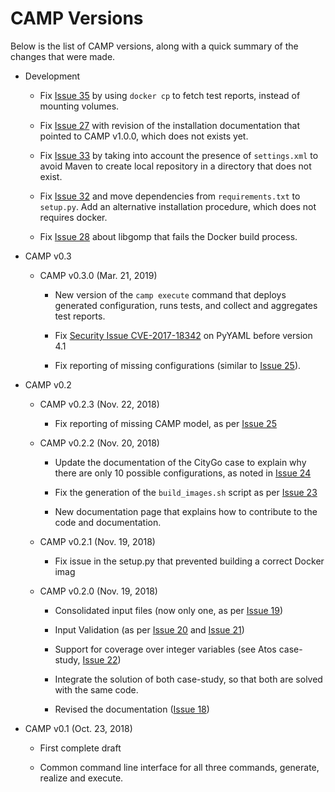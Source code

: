 # CAMP Versions

Below is the list of CAMP versions, along with a quick summary of the
changes that were made.

*   Development

    *   Fix [Issue
        35](https://github.com/STAMP-project/camp/issues/35) by using
        `docker cp` to fetch test reports, instead of mounting
        volumes.

    *   Fix [Issue
        27](https://github.com/STAMP-project/camp/issues/27) with
        revision of the installation documentation that pointed to
        CAMP v1.0.0, which does not exists yet.

    *   Fix [Issue
        33](https://github.com/STAMP-project/camp/issues/33) by taking
        into account the presence of `settings.xml` to avoid Maven to create
        local repository in a directory that does not exist.

    *   Fix [Issue
        32](https://github.com/STAMP-project/camp/issues/32) and move
        dependencies from `requirements.txt` to `setup.py`. Add an
        alternative installation procedure, which does not requires
        docker.

    *   Fix [Issue
        28](https://github.com/STAMP-project/camp/issues/28) about
        libgomp that fails the Docker build process.

*   CAMP v0.3

    *   CAMP v0.3.0 (Mar. 21, 2019)

        *   New version of the `camp execute` command that deploys
            generated configuration, runs tests, and collect and
            aggregates test reports.

        *   Fix [Security Issue
            CVE-2017-18342](https://nvd.nist.gov/vuln/detail/CVE-2017-18342)
            on PyYAML before version 4.1

	    *   Fix reporting of missing configurations (similar to [Issue
		    25](https://github.com/STAMP-project/camp/issues/25)).

*   CAMP v0.2

	*   CAMP v0.2.3 (Nov. 22, 2018)

		*   Fix reporting of missing CAMP model, as per [Issue
			25](https://github.com/STAMP-project/camp/issues/25)

	*  CAMP v0.2.2 (Nov. 20, 2018)

		*   Update the documentation of the CityGo case to explain why
			there are only 10 possible configurations, as noted in
			[Issue
			24](https://github.com/STAMP-project/camp/issues/24)

		*   Fix the generation of the `build_images.sh` script as per
			[Issue
			23](https://github.com/STAMP-project/camp/issues/23)

		*   New documentation page that explains how to contribute to
			the code and documentation.

	*   CAMP v0.2.1 (Nov. 19, 2018)

		*   Fix issue in the setup.py that prevented building a correct
			Docker imag

	*   CAMP v0.2.0 (Nov. 19, 2018)

		*   Consolidated input files (now only one, as per [Issue
			19](https://github.com/STAMP-project/camp/issues/19))

		*   Input Validation (as per [Issue
			20](https://github.com/STAMP-project/camp/issues/20) and
			[Issue 21](https://github.com/STAMP-project/camp/issues/21))

		*   Support for coverage over integer variables (see Atos case-study,
			[Issue 22](https://github.com/STAMP-project/camp/issues/22))

		*   Integrate the solution of both case-study, so that both are solved
			with the same code.

		*   Revised the documentation ([Issue
			18](https://github.com/STAMP-project/camp/issues/18))

*   CAMP v0.1 (Oct. 23, 2018)

	*    First complete draft

	*    Common command line interface for all three commands,
		 generate, realize and execute.
